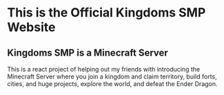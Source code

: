 # This is the Official Kingdoms SMP Website
## Kingdoms SMP is a Minecraft Server

This is a react project of helping out my friends with introducing the Minecraft Server where you join a kingdom and claim territory, 
build forts, cities, and huge projects, explore the world, and defeat the Ender Dragon.